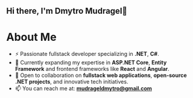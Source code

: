 ## Hi there, I'm Dmytro Mudragel👋

# About Me
- ⚡ Passionate fullstack developer specializing in **.NET**, **C#**.
- 🌱 Currently expanding my expertise in **ASP.NET Core**, **Entity Framework** and frontend frameworks like **React** and **Angular**.
- 🤝 Open to collaboration on **fullstack web applications**, **open-source .NET projects**, and innovative tech initiatives.
- 📫 You can reach me at: **mudrageldmytro@gmail.com** 
<!--- 🌐 My LinkedIn page: [DmytroMudragel](https://www.linkedin.com/in/dmytro-mudragel-5042ab266)-->


<!--
**DmytroMudragel/DmytroMudragel** is a ✨ _special_ ✨ repository because its `README.md` (this file) appears on your GitHub profile.
- 🔭 I’m currently working on ...
- 🌱 I’m currently learning ...
- 👯 I’m looking to collaborate on ...
- 🤔 I’m looking for help with ...
- 💬 Ask me about ...
- 📫 How to reach me: ...
- 😄 Pronouns: ...
- ⚡ Fun fact: ...
-->

